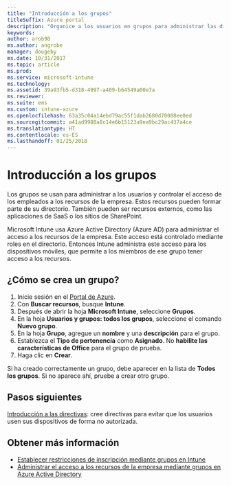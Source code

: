 ```yaml
---
title: "Introducción a los grupos"
titleSuffix: Azure portal
description: "Organice a los usuarios en grupos para administrar las directivas y las aplicaciones a las que pueden acceder con más facilidad."
keywords: 
author: arob98
ms.author: angrobe
manager: dougeby
ms.date: 10/31/2017
ms.topic: article
ms.prod: 
ms.service: microsoft-intune
ms.technology: 
ms.assetid: 39a93fb5-d318-4997-a409-b64549a00e7a
ms.reviewer: 
ms.suite: ems
ms.custom: intune-azure
ms.openlocfilehash: 63a35c04a14ebd79ac55f1dab2680d70008ee0ed
ms.sourcegitcommit: a41ad9988a8c14e6b15123a9ea9bc29ac437a4ce
ms.translationtype: HT
ms.contentlocale: es-ES
ms.lasthandoff: 01/25/2018
---
```

# <a name="get-started-with-groups"></a>Introducción a los grupos

Los grupos se usan para administrar a los usuarios y controlar el acceso de los empleados a los recursos de la empresa. Estos recursos pueden formar parte de su directorio. También pueden ser recursos externos, como las aplicaciones de SaaS o los sitios de SharePoint.

Microsoft Intune usa Azure Active Directory (Azure AD) para administrar el acceso a los recursos de la empresa. Este acceso está controlado mediante roles en el directorio. Entonces Intune administra este acceso para los dispositivos móviles, que permite a los miembros de ese grupo tener acceso a los recursos.

## <a name="how-do-i-create-a-group"></a>¿Cómo se crea un grupo?

1. Inicie sesión en el [Portal de Azure](https://portal.azure.com).
2. Con **Buscar recursos**, busque **Intune**.
3. Después de abrir la hoja **Microsoft Intune**, seleccione **Grupos**.
4. En la hoja **Usuarios y grupos: todos los grupos**, seleccione el comando **Nuevo grupo**.
5. En la hoja **Grupo**, agregue un **nombre** y una **descripción** para el grupo.
6. Establezca el **Tipo de pertenencia** como **Asignado**. No **habilite las características de Office** para el grupo de prueba.
7. Haga clic en **Crear**.

Si ha creado correctamente un grupo, debe aparecer en la lista de **Todos los grupos**. Si no aparece ahí, pruebe a crear otro grupo.

## <a name="next-steps"></a>Pasos siguientes

[Introducción a las directivas](get-started-policies.md): cree directivas para evitar que los usuarios usen sus dispositivos de forma no autorizada.

## <a name="learn-more"></a>Obtener más información

* [Establecer restricciones de inscripción mediante grupos en Intune](groups-add.md)
* [Administrar el acceso a los recursos de la empresa mediante grupos en Azure Active Directory](https://docs.microsoft.com/azure/active-directory/active-directory-manage-groups)
